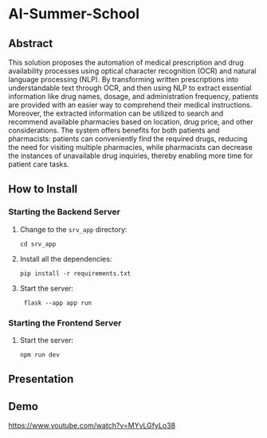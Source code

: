 # AI-Summer-School

## Abstract

This solution proposes the automation of medical prescription and drug
availability processes using optical character recognition (OCR) and natural 
language processing (NLP). By transforming written prescriptions into understandable
text through OCR, and then using NLP to extract essential information like drug names,
dosage, and administration frequency, patients are provided with an easier way to 
comprehend their medical instructions. Moreover, the extracted information can be 
utilized to search and recommend available pharmacies based on location, drug price, 
and other considerations. The system offers benefits for both patients and pharmacists:
patients can conveniently find the required drugs, reducing the need for visiting multiple
pharmacies, while pharmacists can decrease the instances of unavailable drug inquiries,
thereby enabling more time for patient care tasks.

## How to Install

### Starting the Backend Server

1. Change to the `srv_app` directory:
    ```shell
    cd srv_app
    ```
2. Install all the dependencies:
    ```shell
    pip install -r requirements.txt
    ```
2. Start  the server:
    ```shell
     flask --app app run
    ```
### Starting the Frontend Server

1. Start the server:
    ```shell
    npm run dev
    ```

## Presentation

## Demo

https://www.youtube.com/watch?v=MYvLGfyLo38
